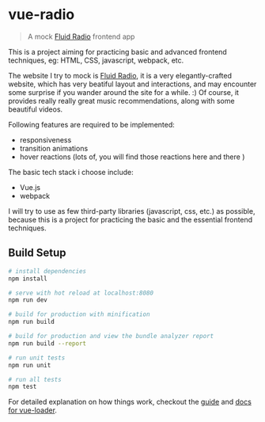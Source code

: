 # vue-radio

> A mock [Fluid Radio](http://www.fluid-radio.co.uk/) frontend app

This is a project aiming for practicing basic and advanced frontend techniques, eg: HTML, CSS, javascript, webpack, etc.

The website I try to mock is [Fluid Radio](http://www.fluid-radio.co.uk/), it is a very elegantly-crafted website, which has very beatiful layout and interactions, and may encounter some surprise if you wander around the site for a while. :)
Of course, it provides really really great music recommendations, along with some beautiful videos.

Following features are required to be implemented:
* responsiveness
* transition animations
* hover reactions (lots of, you will find those reactions here and there )

The basic tech stack i choose include:  
* Vue.js  
* webpack  

I will try to use as few third-party libraries (javascript, css, etc.) as possible, because this is a project for practicing the basic and the essential frontend techniques.


## Build Setup

``` bash
# install dependencies
npm install

# serve with hot reload at localhost:8080
npm run dev

# build for production with minification
npm run build

# build for production and view the bundle analyzer report
npm run build --report

# run unit tests
npm run unit

# run all tests
npm test
```

For detailed explanation on how things work, checkout the [guide](http://vuejs-templates.github.io/webpack/) and [docs for vue-loader](http://vuejs.github.io/vue-loader).
